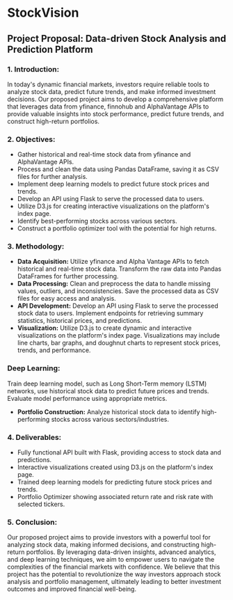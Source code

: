 # StockVision

## Project Proposal: Data-driven Stock Analysis and Prediction Platform

### 1. Introduction:
In today's dynamic financial markets, investors require reliable tools to analyze stock data, predict future trends, and make informed investment decisions. Our proposed project aims to develop a comprehensive platform that leverages data from yfinance, finnohub and AlphaVantage APIs to provide valuable insights into stock performance, predict future trends, and construct high-return portfolios.

### 2. Objectives:
- Gather historical and real-time stock data from yfinance and AlphaVantage APIs.
- Process and clean the data using Pandas DataFrame, saving it as CSV files for further analysis.
- Implement deep learning models to predict future stock prices and trends.
- Develop an API using Flask to serve the processed data to users.
- Utilize D3.js for creating interactive visualizations on the platform's index page.
- Identify best-performing stocks across various sectors.
- Construct a portfolio optimizer tool with the potential for high returns.
  
### 3. Methodology:
- **Data Acquisition:** Utilize yfinance and Alpha Vantage APIs to fetch historical and real-time stock data. Transform the raw data into Pandas DataFrames for further processing.
- **Data Processing:** Clean and preprocess the data to handle missing values, outliers, and inconsistencies. Save the processed data as CSV files for easy access and analysis.
- **API Development:** Develop an API using Flask to serve the processed stock data to users. Implement endpoints for retrieving summary statistics, historical prices, and predictions.
- **Visualization:** Utilize D3.js to create dynamic and interactive visualizations on the platform's index page. Visualizations may include line charts, bar graphs, and doughnut charts to represent stock prices, trends, and performance.

### Deep Learning: 
Train deep learning model, such as Long Short-Term memory (LSTM) networks, use historical stock data to predict future prices and trends. Evaluate model performance using
appropriate metrics.
- **Portfolio Construction:** Analyze historical stock data to identify high-performing stocks across various sectors/industries.

### 4. Deliverables:
- Fully functional API built with Flask, providing access to stock data and predictions.
- Interactive visualizations created using D3.js on the platform's index page.
- Trained deep learning models for predicting future stock prices and trends.
- Portfolio Optimizer showing associated return rate and risk rate with selected tickers.

### 5. Conclusion:
Our proposed project aims to provide investors with a powerful tool for analyzing stock data, making informed decisions, and constructing high-return portfolios. By leveraging data-driven insights, advanced analytics, and deep learning techniques, we aim to empower users to navigate the complexities of the financial markets with confidence. We believe that this project has the potential to revolutionize the way investors approach stock analysis and portfolio management, ultimately leading to better investment outcomes and improved financial well-being.

